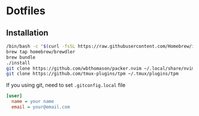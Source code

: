 # Dotfiles

## Installation

```bash
/bin/bash -c "$(curl -fsSL https://raw.githubusercontent.com/Homebrew/install/HEAD/install.sh)"
brew tap homebrew/brewdler
brew bundle
./install
git clone https://github.com/wbthomason/packer.nvim ~/.local/share/nvim/site/pack/packer/start/packer.nvim
git clone https://github.com/tmux-plugins/tpm ~/.tmux/plugins/tpm
```

If you using git, need to set `.gitconfig.local` file

```ini
[user]
  name = your name
  email = your@email.com
```
